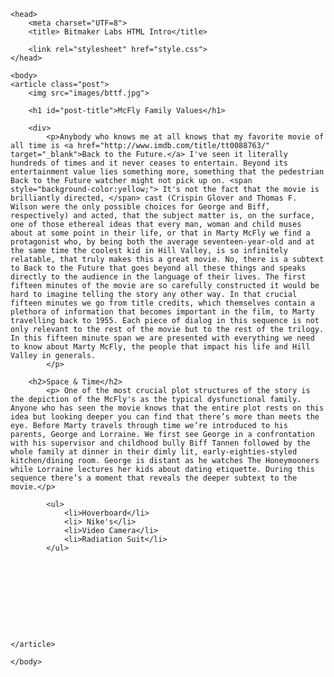 <!DOCTYPE html>
<html lang="en">

	<head>
		<meta charset="UTF=8">
		<title> Bitmaker Labs HTML Intro</title>

		<link rel="stylesheet" href="style.css">
	</head>
	
	<body>
	<article class="post">
		<img src="images/bttf.jpg">

		<h1 id="post-title">McFly Family Values</h1>

		<div>
			<p>Anybody who knows me at all knows that my favorite movie of all time is <a href="http://www.imdb.com/title/tt0088763/" target="_blank">Back to the Future.</a> I've seen it literally hundreds of times and it never ceases to entertain. Beyond its entertainment value lies something more, something that the pedestrian Back to the Future watcher might not pick up on. <span style="background-color:yellow;"> It's not the fact that the movie is brilliantly directed, </span> cast (Crispin Glover and Thomas F. Wilson were the only possible choices for George and Biff, respectively) and acted, that the subject matter is, on the surface, one of those ethereal ideas that every man, woman and child muses about at some point in their life, or that in Marty McFly we find a protagonist who, by being both the average seventeen-year-old and at the same time the coolest kid in Hill Valley, is so infinitely relatable, that truly makes this a great movie. No, there is a subtext to Back to the Future that goes beyond all these things and speaks directly to the audience in the language of their lives. The first fifteen minutes of the movie are so carefully constructed it would be hard to imagine telling the story any other way. In that crucial fifteen minutes we go from title credits, which themselves contain a plethora of information that becomes important in the film, to Marty travelling back to 1955. Each piece of dialog in this sequence is not only relevant to the rest of the movie but to the rest of the trilogy. In this fifteen minute span we are presented with everything we need to know about Marty McFly, the people that impact his life and Hill Valley in generals. 
			</p>
	
		<h2>Space & Time</h2>
			<p> One of the most crucial plot structures of the story is the depiction of the McFly's as the typical dysfunctional family. Anyone who has seen the movie knows that the entire plot rests on this idea but looking deeper you can find that there’s more than meets the eye. Before Marty travels through time we’re introduced to his parents, George and Lorraine. We first see George in a confrontation with his supervisor and childhood bully Biff Tannen followed by the whole family at dinner in their dimly lit, early-eighties-styled kitchen/dining room. George is distant as he watches The Honeymooners while Lorraine lectures her kids about dating etiquette. During this sequence there’s a moment that reveals the deeper subtext to the movie.</p>

			<ul>
				<li>Hoverboard</li>
				<li> Nike's</li>
				<li>Video Camera</li>
				<li>Radiation Suit</li>
			</ul>










	</article>

	</body>
</html>
